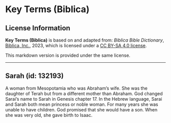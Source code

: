 # Key Terms (Biblica)

## License Information

**Key Terms (Biblica)** is based on and adapted from: _Biblica Bible Dictionary_, [Biblica, Inc.](https://www.biblica.com/), 2023, which is licensed under a [CC BY-SA 4.0 license](https://creativecommons.org/licenses/by-sa/4.0/legalcode.en).

This markdown version is provided under the same license.



--------------------------------

## Sarah (id: 132193)

A woman from Mesopotamia who was Abraham’s wife. She was the daughter of Terah but from a different mother than Abraham. God changed Sarai’s name to Sarah in Genesis chapter 17\. In the Hebrew language, Sarai and Sarah both mean princess or noble woman. For many years she was unable to have children. God promised that she would have a son. When she was very old, she gave birth to Isaac.



